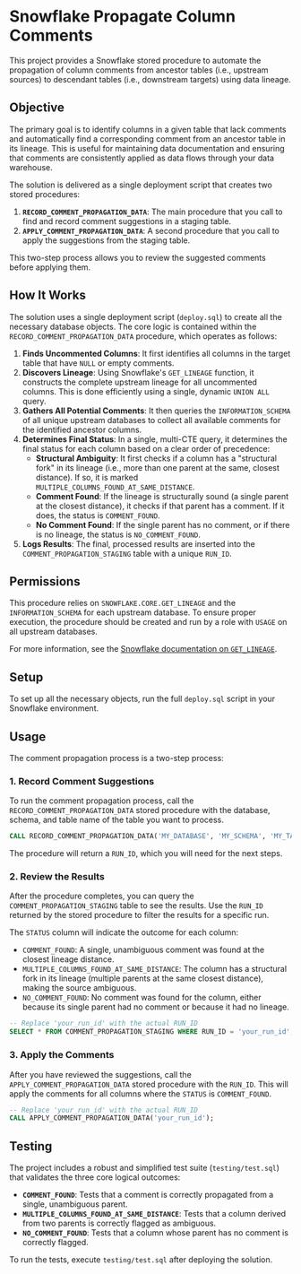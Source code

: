 # Snowflake Propagate Column Comments

This project provides a Snowflake stored procedure to automate the propagation of column comments from ancestor tables (i.e., upstream sources) to descendant tables (i.e., downstream targets) using data lineage.

## Objective

The primary goal is to identify columns in a given table that lack comments and automatically find a corresponding comment from an ancestor table in its lineage. This is useful for maintaining data documentation and ensuring that comments are consistently applied as data flows through your data warehouse.

The solution is delivered as a single deployment script that creates two stored procedures:

1.  **`RECORD_COMMENT_PROPAGATION_DATA`**: The main procedure that you call to find and record comment suggestions in a staging table.
2.  **`APPLY_COMMENT_PROPAGATION_DATA`**: A second procedure that you call to apply the suggestions from the staging table.

This two-step process allows you to review the suggested comments before applying them.

## How It Works

The solution uses a single deployment script (`deploy.sql`) to create all the necessary database objects. The core logic is contained within the `RECORD_COMMENT_PROPAGATION_DATA` procedure, which operates as follows:

1.  **Finds Uncommented Columns**: It first identifies all columns in the target table that have `NULL` or empty comments.
2.  **Discovers Lineage**: Using Snowflake's `GET_LINEAGE` function, it constructs the complete upstream lineage for all uncommented columns. This is done efficiently using a single, dynamic `UNION ALL` query.
3.  **Gathers All Potential Comments**: It then queries the `INFORMATION_SCHEMA` of all unique upstream databases to collect all available comments for the identified ancestor columns.
4.  **Determines Final Status**: In a single, multi-CTE query, it determines the final status for each column based on a clear order of precedence:
    *   **Structural Ambiguity**: It first checks if a column has a "structural fork" in its lineage (i.e., more than one parent at the same, closest distance). If so, it is marked `MULTIPLE_COLUMNS_FOUND_AT_SAME_DISTANCE`.
    *   **Comment Found**: If the lineage is structurally sound (a single parent at the closest distance), it checks if that parent has a comment. If it does, the status is `COMMENT_FOUND`.
    *   **No Comment Found**: If the single parent has no comment, or if there is no lineage, the status is `NO_COMMENT_FOUND`.
5.  **Logs Results**: The final, processed results are inserted into the `COMMENT_PROPAGATION_STAGING` table with a unique `RUN_ID`.

## Permissions

This procedure relies on `SNOWFLAKE.CORE.GET_LINEAGE` and the `INFORMATION_SCHEMA` for each upstream database. To ensure proper execution, the procedure should be created and run by a role with `USAGE` on all upstream databases.

For more information, see the [Snowflake documentation on `GET_LINEAGE`](https://docs.snowflake.com/en/sql-reference/functions/get_lineage).

## Setup

To set up all the necessary objects, run the full `deploy.sql` script in your Snowflake environment.

## Usage

The comment propagation process is a two-step process:

### 1. Record Comment Suggestions

To run the comment propagation process, call the `RECORD_COMMENT_PROPAGATION_DATA` stored procedure with the database, schema, and table name of the table you want to process.

```sql
CALL RECORD_COMMENT_PROPAGATION_DATA('MY_DATABASE', 'MY_SCHEMA', 'MY_TABLE');
```

The procedure will return a `RUN_ID`, which you will need for the next steps.

### 2. Review the Results

After the procedure completes, you can query the `COMMENT_PROPAGATION_STAGING` table to see the results. Use the `RUN_ID` returned by the stored procedure to filter the results for a specific run.

The `STATUS` column will indicate the outcome for each column:

*   `COMMENT_FOUND`: A single, unambiguous comment was found at the closest lineage distance.
*   `MULTIPLE_COLUMNS_FOUND_AT_SAME_DISTANCE`: The column has a structural fork in its lineage (multiple parents at the same closest distance), making the source ambiguous.
*   `NO_COMMENT_FOUND`: No comment was found for the column, either because its single parent had no comment or because it had no lineage.

```sql
-- Replace 'your_run_id' with the actual RUN_ID
SELECT * FROM COMMENT_PROPAGATION_STAGING WHERE RUN_ID = 'your_run_id';
```

### 3. Apply the Comments

After you have reviewed the suggestions, call the `APPLY_COMMENT_PROPAGATION_DATA` stored procedure with the `RUN_ID`. This will apply the comments for all columns where the `STATUS` is `COMMENT_FOUND`.

```sql
-- Replace 'your_run_id' with the actual RUN_ID
CALL APPLY_COMMENT_PROPAGATION_DATA('your_run_id');
```

## Testing

The project includes a robust and simplified test suite (`testing/test.sql`) that validates the three core logical outcomes:

*   **`COMMENT_FOUND`**: Tests that a comment is correctly propagated from a single, unambiguous parent.
*   **`MULTIPLE_COLUMNS_FOUND_AT_SAME_DISTANCE`**: Tests that a column derived from two parents is correctly flagged as ambiguous.
*   **`NO_COMMENT_FOUND`**: Tests that a column whose parent has no comment is correctly flagged.

To run the tests, execute `testing/test.sql` after deploying the solution.
